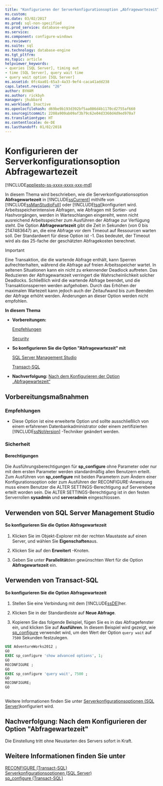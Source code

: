 ```yaml
---
title: "Konfigurieren der Serverkonfigurationsoption „Abfragewartezeit“ | Microsoft-Dokumentation"
ms.custom: 
ms.date: 03/02/2017
ms.prod: sql-non-specified
ms.prod_service: database-engine
ms.service: 
ms.component: configure-windows
ms.reviewer: 
ms.suite: sql
ms.technology: database-engine
ms.tgt_pltfrm: 
ms.topic: article
helpviewer_keywords:
- queries [SQL Server], timing out
- time [SQL Server], query wait time
- query wait option [SQL Server]
ms.assetid: 0fc4aa01-65a3-4a33-9ef4-caca41add238
caps.latest.revision: "26"
author: BYHAM
ms.author: rickbyh
manager: jhubbard
ms.workload: Inactive
ms.openlocfilehash: d69be9b193d392bf5aa086d4b1170cd2755af660
ms.sourcegitcommit: 2208a909ab09af3b79c62e04d3360d4d9ed970a7
ms.translationtype: HT
ms.contentlocale: de-DE
ms.lasthandoff: 01/02/2018
---
```

# <a name="configure-the-query-wait-server-configuration-option"></a>Konfigurieren der Serverkonfigurationsoption Abfragewartezeit
[!INCLUDE[appliesto-ss-xxxx-xxxx-xxx-md](../../includes/appliesto-ss-xxxx-xxxx-xxx-md.md)]

  In diesem Thema wird beschrieben, wie die Serverkonfigurationsoption **Abfragewartezeit** in [!INCLUDE[ssCurrent](../../includes/sscurrent-md.md)] mithilfe von [!INCLUDE[ssManStudioFull](../../includes/ssmanstudiofull-md.md)] oder [!INCLUDE[tsql](../../includes/tsql-md.md)]konfiguriert wird. Arbeitsspeicherintensive Abfragen, wie Abfragen mit Sortier- und Hashvorgängen, werden in Warteschlangen eingereiht, wenn nicht ausreichend Arbeitsspeicher zum Ausführen der Abfrage zur Verfügung steht. Die Option **Abfragewartezeit** gibt die Zeit in Sekunden (von 0 bis 2147483647) an, die eine Abfrage vor dem Timeout auf Ressourcen warten soll. Der Standardwert für diese Option ist -1. Das bedeutet, der Timeout wird als das 25-fache der geschätzten Abfragekosten berechnet.  
  
> [!IMPORTANT]  
>  Eine Transaktion, die die wartende Abfrage enthält, kann Sperren aufrechterhalten, während die Abfrage auf freien Arbeitsspeicher wartet. In seltenen Situationen kann ein nicht zu erkennender Deadlock auftreten. Das Reduzieren der Abfragewartezeit verringert die Wahrscheinlichkeit solcher Deadlocks. Schließlich wird die wartende Abfrage beendet, und die Transaktionssperren werden aufgehoben. Durch das Erhöhen der maximalen Wartezeit kann jedoch auch der Zeitaufwand bis zum Beenden der Abfrage erhöht werden. Änderungen an dieser Option werden nicht empfohlen.  
  
 **In diesem Thema**  
  
-   **Vorbereitungen:**  
  
     [Empfehlungen](#Recommendations)  
  
     [Security](#Security)  
  
-   **So konfigurieren Sie die Option "Abfragewartezeit" mit**  
  
     [SQL Server Management Studio](#SSMSProcedure)  
  
     [Transact-SQL](#TsqlProcedure)  
  
-   **Nachverfolgung:**  [Nach dem Konfigurieren der Option „Abfragewartezeit“](#FollowUp)  
  
##  <a name="BeforeYouBegin"></a> Vorbereitungsmaßnahmen  
  
###  <a name="Recommendations"></a> Empfehlungen  
  
-   Diese Option ist eine erweiterte Option und sollte ausschließlich von einem erfahrenen Datenbankadministrator oder einem zertifizierten [!INCLUDE[ssNoVersion](../../includes/ssnoversion-md.md)] -Techniker geändert werden.  
  
###  <a name="Security"></a> Sicherheit  
  
####  <a name="Permissions"></a> Berechtigungen  
 Die Ausführungsberechtigungen für **sp_configure** ohne Parameter oder nur mit dem ersten Parameter werden standardmäßig allen Benutzern erteilt. Zum Ausführen von **sp_configure** mit beiden Parametern zum Ändern einer Konfigurationsoption oder zum Ausführen der RECONFIGURE-Anweisung muss einem Benutzer die ALTER SETTINGS-Berechtigung auf Serverebene erteilt worden sein. Die ALTER SETTINGS-Berechtigung ist in den festen Serverrollen **sysadmin** und **serveradmin** eingeschlossen.  
  
##  <a name="SSMSProcedure"></a> Verwenden von SQL Server Management Studio  
  
#### <a name="to-configure-the-query-wait-option"></a>So konfigurieren Sie die Option Abfragewartezeit  
  
1.  Klicken Sie im Objekt-Explorer mit der rechten Maustaste auf einen Server, und wählen Sie **Eigenschaften**aus.  
  
2.  Klicken Sie auf den **Erweitert** -Knoten.  
  
3.  Geben Sie unter **Parallelität**den gewünschten Wert für die Option **Abfragewartezeit** ein.  
  
##  <a name="TsqlProcedure"></a> Verwenden von Transact-SQL  
  
#### <a name="to-configure-the-query-wait-option"></a>So konfigurieren Sie die Option Abfragewartezeit  
  
1.  Stellen Sie eine Verbindung mit dem [!INCLUDE[ssDE](../../includes/ssde-md.md)]her.  
  
2.  Klicken Sie in der Standardleiste auf **Neue Abfrage**.  
  
3.  Kopieren Sie das folgende Beispiel, fügen Sie es in das Abfragefenster ein, und klicken Sie auf **Ausführen**. In diesem Beispiel wird gezeigt, wie [sp_configure](../../relational-databases/system-stored-procedures/sp-configure-transact-sql.md) verwendet wird, um den Wert der Option `query wait` auf `7500` Sekunden festzulegen.  
  
```sql  
USE AdventureWorks2012 ;  
GO  
EXEC sp_configure 'show advanced options', 1;  
GO  
RECONFIGURE ;  
GO  
EXEC sp_configure 'query wait', 7500 ;  
GO  
RECONFIGURE;  
GO  
  
```  
  
 Weitere Informationen finden Sie unter [Serverkonfigurationsoptionen &#40;SQL Server&#41;](../../database-engine/configure-windows/server-configuration-options-sql-server.md)konfiguriert wird.  
  
##  <a name="FollowUp"></a> Nachverfolgung: Nach dem Konfigurieren der Option "Abfragewartezeit"  
 Die Einstellung tritt ohne Neustarten des Servers sofort in Kraft.  
  
## <a name="see-also"></a>Weitere Informationen finden Sie unter  
 [RECONFIGURE &#40;Transact-SQL&#41;](../../t-sql/language-elements/reconfigure-transact-sql.md)   
 [Serverkonfigurationsoptionen &#40;SQL Server&#41;](../../database-engine/configure-windows/server-configuration-options-sql-server.md)   
 [sp_configure &#40;Transact-SQL&#41;](../../relational-databases/system-stored-procedures/sp-configure-transact-sql.md)  
  
  
